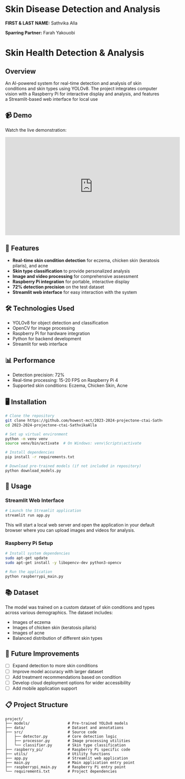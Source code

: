 # Skin Disease Detection and Analysis

**FIRST & LAST NAME:** Sathvika Alla

**Sparring Partner:** Farah Yakouobi


# Skin Health Detection & Analysis

## Overview
An AI-powered system for real-time detection and analysis of skin conditions and skin types using YOLOv8. The project integrates computer vision with a Raspberry Pi for interactive display and analysis, and features a Streamlit-based web interface for local use

## 📹 Demo
Watch the live demonstration:
<iframe width="560" height="315" src="https://www.youtube.com/embed/2CauqGtoT4o?si=T8ibjTDPemsavCta" title="YouTube video player" frameborder="0" allow="accelerometer; autoplay; clipboard-write; encrypted-media; gyroscope; picture-in-picture; web-share" referrerpolicy="strict-origin-when-cross-origin" allowfullscreen></iframe>

## 🎯 Features
- **Real-time skin condition detection** for eczema, chicken skin (keratosis pilaris), and acne
- **Skin type classification** to provide personalized analysis
- **Image and video processing** for comprehensive assessment
- **Raspberry Pi integration** for portable, interactive display
- **72% detection precision** on the test dataset
- **Streamlit web interface** for easy interaction with the system

## 🛠️ Technologies Used
- YOLOv8 for object detection and classification
- OpenCV for image processing
- Raspberry Pi for hardware integration
- Python for backend development
- Streamlit for web interface

## 📊 Performance
- Detection precision: 72%
- Real-time processing: 15-20 FPS on Raspberry Pi 4
- Supported skin conditions: Eczema, Chicken Skin, Acne

## 🖥️ Installation

```bash
# Clone the repository
git clone https://github.com/howest-mct/2023-2024-projectone-ctai-SathvikaAlla.git
cd 2023-2024-projectone-ctai-SathvikaAlla

# Set up virtual environment
python -m venv venv
source venv/bin/activate  # On Windows: venv\Scripts\activate

# Install dependencies
pip install -r requirements.txt

# Download pre-trained models (if not included in repository)
python download_models.py
```

## 🚀 Usage

### Streamlit Web Interface
```bash
# Launch the Streamlit application
streamlit run app.py
```
This will start a local web server and open the application in your default browser where you can upload images and videos for analysis.

### Raspberry Pi Setup
```bash
# Install system dependencies
sudo apt-get update
sudo apt-get install -y libopencv-dev python3-opencv

# Run the application
python raspberrypi_main.py
```

## 📚 Dataset
The model was trained on a custom dataset of skin conditions and types across various demographics. The dataset includes:
- Images of eczema
- Images of chicken skin (keratosis pilaris)
- Images of acne
- Balanced distribution of different skin types

## 🔄 Future Improvements
- [ ] Expand detection to more skin conditions
- [ ] Improve model accuracy with larger dataset
- [ ] Add treatment recommendations based on condition
- [ ] Develop cloud deployment options for wider accessibility
- [ ] Add mobile application support

## 📋 Project Structure
```
project/
├── models/                 # Pre-trained YOLOv8 models
├── data/                   # Dataset and annotations
├── src/                    # Source code
│   ├── detector.py         # Core detection logic
│   ├── processor.py        # Image processing utilities
│   └── classifier.py       # Skin type classification
├── raspberry_pi/           # Raspberry Pi specific code
├── utils/                  # Utility functions
├── app.py                  # Streamlit web application
├── main.py                 # Main application entry point
├── raspberrypi_main.py     # Raspberry Pi entry point
└── requirements.txt        # Project dependencies
```


